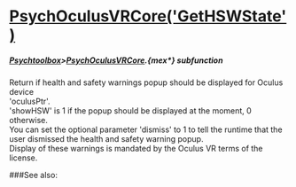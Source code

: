 # [PsychOculusVRCore('GetHSWState')](PsychOculusVRCore-GetHSWState) 
##### [Psychtoolbox](Psychtoolbox)>[PsychOculusVRCore](PsychOculusVRCore).{mex*} subfunction


Return if health and safety warnings popup should be displayed for Oculus device  
'oculusPtr'.  
'showHSW' is 1 if the popup should be displayed at the moment, 0 otherwise.  
You can set the optional parameter 'dismiss' to 1 to tell the runtime that the  
user dismissed the health and safety warning popup.  
Display of these warnings is mandated by the Oculus VR terms of the license.  
  


###See also:


